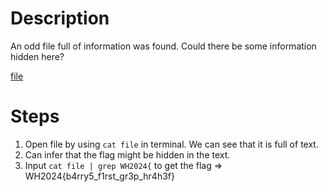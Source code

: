 # Description
An odd file full of information was found. Could there be some information hidden here?

[file](https://github.com/PhoebeY05/SMU-Whitehacks-Writeups/blob/main/Miscellaneous/Finding%20Bees/file)
# Steps
1. Open file by using `cat file` in terminal. We can see that it is full of text.
2. Can infer that the flag might be hidden in the text.
3. Input `cat file | grep WH2024{` to get the flag => WH2024{b4rry5_f1rst_gr3p_hr4h3f}
